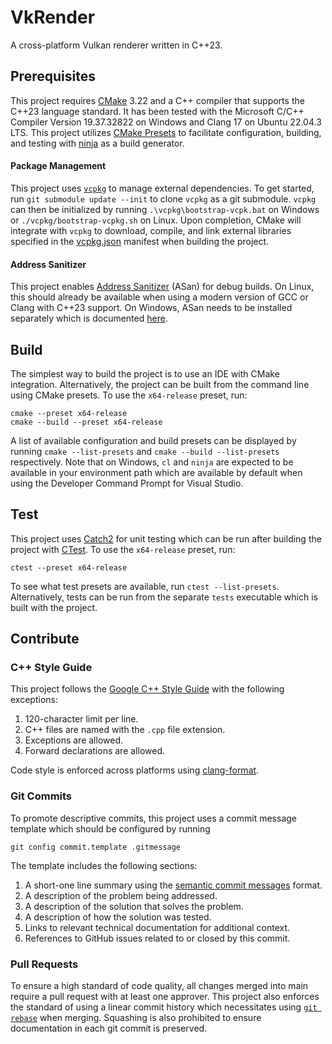 # VkRender
A cross-platform Vulkan renderer written in C++23.

## Prerequisites
This project requires [CMake](https://cmake.org/) 3.22 and a C++ compiler that supports the C++23 language standard. It has been tested with the Microsoft C/C++ Compiler Version 19.37.32822 on Windows and Clang 17 on Ubuntu 22.04.3 LTS. This project utilizes [CMake Presets](https://cmake.org/cmake/help/v3.22/manual/cmake-presets.7.html) to facilitate configuration, building, and testing with [ninja](https://ninja-build.org/) as a build generator.

#### Package Management
This project uses [`vcpkg`](https://vcpkg.io) to manage external dependencies.  To get started, run `git submodule update --init` to clone `vcpkg` as a git submodule. `vcpkg` can then be initialized by running `.\vcpkg\bootstrap-vcpk.bat` on Windows or `./vcpkg/bootstrap-vcpkg.sh` on Linux. Upon completion, CMake will integrate with `vcpkg` to download, compile, and link external libraries specified in the [vcpkg.json](vcpkg.json) manifest when building the project.

#### Address Sanitizer
This project enables [Address Sanitizer](https://clang.llvm.org/docs/AddressSanitizer.html) (ASan) for debug builds. On Linux, this should already be available when using a modern version of GCC or Clang with C++23 support. On Windows, ASan needs to be installed separately which is documented [here](https://learn.microsoft.com/en-us/cpp/sanitizers/asan?view=msvc-170#install-addresssanitizer).

## Build

The simplest way to build the project is to use an IDE with CMake integration. Alternatively, the project can be built from the command line using CMake presets. To use the `x64-release` preset, run:

	cmake --preset x64-release
	cmake --build --preset x64-release

A list of available configuration and build presets can be displayed by running  `cmake --list-presets` and `cmake --build --list-presets` respectively. Note that on Windows, `cl` and `ninja` are expected to be available in your environment path which are available by default when using the Developer Command Prompt for Visual Studio.

## Test

This project uses [Catch2](https://github.com/catchorg/Catch2) for unit testing which can be run after building the project with [CTest](https://cmake.org/cmake/help/book/mastering-cmake/chapter/Testing%20With%20CMake%20and%20CTest.html). To use the `x64-release` preset, run:

	ctest --preset x64-release

To see what test presets are available, run `ctest --list-presets`.  Alternatively, tests can be run from the separate `tests` executable which is built with the project.

## Contribute

### C++ Style Guide
This project follows the  [Google C++ Style Guide](https://google.github.io/styleguide/cppguide.html) with the following exceptions:
 1. 120-character limit per line.
 2. C++ files are named with the `.cpp` file extension.
 3. Exceptions are allowed.
 4. Forward declarations are allowed.

Code style is enforced across platforms using [clang-format](https://clang.llvm.org/docs/ClangFormatStyleOptions.html).

### Git Commits
To promote descriptive commits, this project uses a commit message template which should be configured by running

	git config commit.template .gitmessage

 The template includes the following sections:
1. A short-one line summary using the [semantic commit messages](https://gist.github.com/joshbuchea/6f47e86d2510bce28f8e7f42ae84c716) format.
2. A description of the problem being addressed.
3. A description of the solution that solves the problem.
4. A description of how the solution was tested.
5. Links to relevant technical documentation for additional context.
6. References to GitHub issues related to or closed by this commit.

### Pull Requests
To ensure a high standard of code quality, all changes merged into main require a pull request with at least one approver. This project also enforces the standard of using a linear commit history which necessitates using [`git rebase`](https://git-scm.com/docs/git-rebase) when merging. Squashing is also prohibited to ensure documentation in each git commit is preserved.
